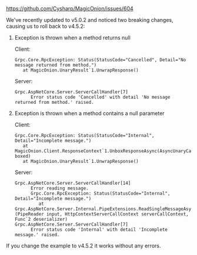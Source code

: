 https://github.com/Cysharp/MagicOnion/issues/604

We've recently updated to v5.0.2 and noticed two breaking changes, causing us to roll back to v4.5.2:

1. Exception is thrown when a method returns null

    Client:
    ```
    Grpc.Core.RpcException: Status(StatusCode="Cancelled", Detail="No message returned from method.")
       at MagicOnion.UnaryResult`1.UnwrapResponse()
    ```
    
    Server:
    ```
    Grpc.AspNetCore.Server.ServerCallHandler[7]
          Error status code 'Cancelled' with detail 'No message returned from method.' raised.
    ```

2. Exception is thrown when a method contains a null parameter

    Client:
    ```
    Grpc.Core.RpcException: Status(StatusCode="Internal", Detail="Incomplete message.")
       at MagicOnion.Client.ResponseContext`1.UnboxResponseAsync(AsyncUnaryCall`1 boxed)
       at MagicOnion.UnaryResult`1.UnwrapResponse()
    ```
    
    Server:
    ```
    Grpc.AspNetCore.Server.ServerCallHandler[14]
          Error reading message.
          Grpc.Core.RpcException: Status(StatusCode="Internal", Detail="Incomplete message.")
             at Grpc.AspNetCore.Server.Internal.PipeExtensions.ReadSingleMessageAsync[T](PipeReader input, HttpContextServerCallContext serverCallContext, Func`2 deserializer)
    Grpc.AspNetCore.Server.ServerCallHandler[7]
          Error status code 'Internal' with detail 'Incomplete message.' raised.
    ```

If you change the example to v4.5.2 it works without any errors.
